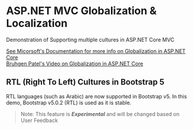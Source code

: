 # ASP.NET MVC Globalization & Localization
Demonstration of Supporting multiple cultures in ASP.NET Core MVC

[See Micorsoft's Documentation for more info on Globalization in ASP.NET Core](https://docs.microsoft.com/en-us/aspnet/core/fundamentals/localization?view=aspnetcore-6.0)  
[Bruhgen Patel's Video on Globalization in ASP.NET Core](https://youtu.be/Hy9G30nncMM)

## RTL (Right To Left) Cultures in Bootstrap 5
RTL languages (such as Arabic) are now supported in Bootstrap v5. In this demo, Bootstrap v5.0.2 (RTL) is used as it is stable.

> Note: This feature is ***Experimental*** and will be changed based on User Feedback
